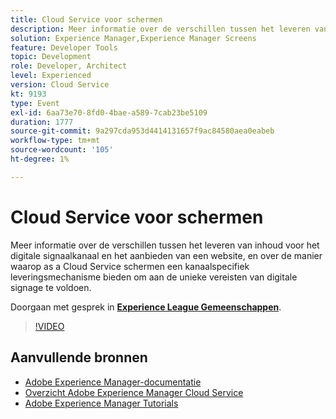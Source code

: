 ```yaml
---
title: Cloud Service voor schermen
description: Meer informatie over de verschillen tussen het leveren van inhoud voor het digitale signaalkanaal en het aanbieden van een website, en over de manier waarop as a Cloud Service schermen een kanaalspecifiek leveringsmechanisme bieden om aan de unieke vereisten van digitale signage te voldoen.
solution: Experience Manager,Experience Manager Screens
feature: Developer Tools
topic: Development
role: Developer, Architect
level: Experienced
version: Cloud Service
kt: 9193
type: Event
exl-id: 6aa73e70-8fd0-4bae-a589-7cab23be5109
duration: 1777
source-git-commit: 9a297cda953d4414131657f9ac84580aea0eabeb
workflow-type: tm+mt
source-wordcount: '105'
ht-degree: 1%

---
```


# Cloud Service voor schermen

Meer informatie over de verschillen tussen het leveren van inhoud voor het digitale signaalkanaal en het aanbieden van een website, en over de manier waarop as a Cloud Service schermen een kanaalspecifiek leveringsmechanisme bieden om aan de unieke vereisten van digitale signage te voldoen.

Doorgaan met gesprek in **[Experience League Gemeenschappen](https://adobe.ly/3umX8Be)**.

>[!VIDEO](https://video.tv.adobe.com/v/337885/?quality=12&learn=on&hidetitle=true)

## Aanvullende bronnen

- [Adobe Experience Manager-documentatie](https://experienceleague.adobe.com/docs/experience-manager-cloud-service.html)
- [Overzicht Adobe Experience Manager Cloud Service](https://experienceleague.adobe.com/docs/experience-manager-cloud-service/overview/home.html)
- [Adobe Experience Manager Tutorials](https://experienceleague.adobe.com/docs/experience-manager-tutorials.html)
